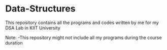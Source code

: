 # Data-Structures
This repository contains all the programs and codes written by me for my DSA Lab in KIIT University

Note:
-This repository might not include all my programs during the course duration
